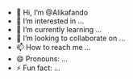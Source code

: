- 👋 Hi, I’m @Alikafando
- 👀 I’m interested in ...
- 🌱 I’m currently learning ...
- 💞️ I’m looking to collaborate on ...
- 📫 How to reach me ...
- 😄 Pronouns: ...
- ⚡ Fun fact: ...

<!---
Alikafando/Alikafando is a ✨ special ✨ repository because its `README.md` (this file) appears on your GitHub profile.
You can click the Preview link to take a look at your changes.
--->
